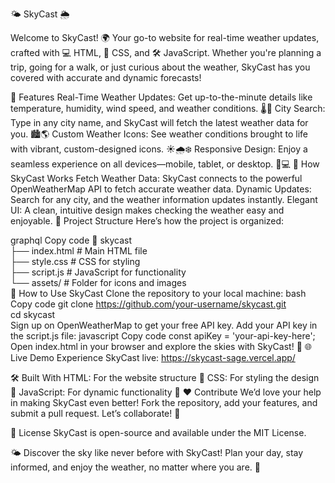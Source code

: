 🌤️ SkyCast 🌦️

Welcome to SkyCast! 🌍 Your go-to website for real-time weather updates, crafted with 💻 HTML, 🎨 CSS, and 🛠️ JavaScript. Whether you're planning a trip, going for a walk, or just curious about the weather, SkyCast has you covered with accurate and dynamic forecasts!

🌟 Features
Real-Time Weather Updates: Get up-to-the-minute details like temperature, humidity, wind speed, and weather conditions. 🌡️💨
City Search: Type in any city name, and SkyCast will fetch the latest weather data for you. 🏙️🌎
Custom Weather Icons: See weather conditions brought to life with vibrant, custom-designed icons. ☀️🌧️❄️
Responsive Design: Enjoy a seamless experience on all devices—mobile, tablet, or desktop. 📱💻
🚀 How SkyCast Works
Fetch Weather Data: SkyCast connects to the powerful OpenWeatherMap API to fetch accurate weather data.
Dynamic Updates: Search for any city, and the weather information updates instantly.
Elegant UI: A clean, intuitive design makes checking the weather easy and enjoyable.
📂 Project Structure
Here’s how the project is organized:

graphql
Copy code
📁 skycast  
├── index.html       # Main HTML file  
├── style.css        # CSS for styling  
├── script.js        # JavaScript for functionality  
└── assets/          # Folder for icons and images  
🎉 How to Use SkyCast
Clone the repository to your local machine:
bash
Copy code
git clone https://github.com/your-username/skycast.git  
cd skycast  
Sign up on OpenWeatherMap to get your free API key.
Add your API key in the script.js file:
javascript
Copy code
const apiKey = 'your-api-key-here';  
Open index.html in your browser and explore the skies with SkyCast! 🌈
🌐 Live Demo
Experience SkyCast live: https://skycast-sage.vercel.app/

🛠️ Built With
HTML: For the website structure 📄
CSS: For styling the design 🎨
JavaScript: For dynamic functionality 🧩
❤️ Contribute
We’d love your help in making SkyCast even better! Fork the repository, add your features, and submit a pull request. Let’s collaborate! 🤝

📜 License
SkyCast is open-source and available under the MIT License.

🌤️ Discover the sky like never before with SkyCast! Plan your day, stay informed, and enjoy the weather, no matter where you are. 🌈
